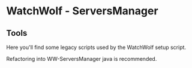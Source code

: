# WatchWolf - ServersManager

## Tools

Here you'll find some legacy scripts used by the WatchWolf setup script.

Refactoring into WW-ServersManager java is recommended.